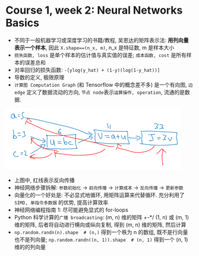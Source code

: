 # Course 1, week 2: Neural Networks Basics

* 不同于一般机器学习或深度学习的书籍/教程, 吴恩达的矩阵表示法: __用列向量表示一个样本__, 因此 `X.shape==(n_x, m)`, n_x 是特征数, m 是样本大小
* `损失函数, loss` 是单个样本的估计值与真实值的误差; `成本函数, cost` 是所有样本的误差总和
* 对率回归的损失函数: `-[ylog(y_hat) + (1-y)(log(1-y_hat))]`
* 导数的定义, 极限原理
* `计算图 Computation Graph` (和 Tensorflow 中的概念差不多) 是一个有向图, `边 edge` 定义了数据流动的方向, `节点 node`表示`运算操作, operation`, 流通的是数据.

![img/computation_graph.png](img/computation_graph.png)

* 上图中, 红线表示反向传播
* 神经网络步骤拆解: `参数初始化` -> `前向传播` -> `计算成本` -> `反向传播` -> `更新参数`
* 向量化的一个好处是: 不必显式地循环, 用矩阵运算来代替循环. 充分利用了 `SIMD, 单指令多数据` 的优势, 提高计算效率
* 神经网络编程指南 1: 尽可能避免显式的 for-loops
* Python 科学计算的`广播 broadcasting`: (m, n) 维的矩阵 +-*/ (1, n) 或 (m, 1) 维的矩阵, 后者将自动进行横向或纵向复制, 得到 (m, n) 维的矩阵, 然后计算
* `np.random.randn(n).shape  # (n,)` 得到一个秩为 n 的数组, 既不是行向量也不是列向量; `np.random.randn((n, 1)).shape  # (n, 1)` 得到一个 (n, 1) 维的的列向量
